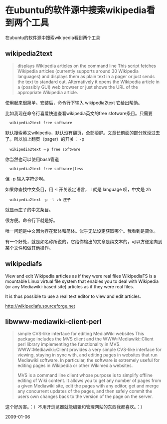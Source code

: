 # 在ubuntu的软件源中搜索wikipedia看到两个工具

在ubuntu的软件源中搜索wikipedia看到两个工具

## wikipedia2text

> displays Wikipedia articles on the command line
> This script fetches Wikipedia articles (currently supports around 30
> Wikipedia languages) and displays them as plain text in a pager or
> just sends the text to standard out. Alternatively it opens the
> Wikipedia article in a (possibly GUI) web browser or just shows the
> URL of the appropriate Wikipedia article.

使用起来很简单。安装后，命令行下输入 wikipedia2text 它给出帮助。

比如我现在命令行喜爱快速查看wikipedia英文的free sfotware条目。只需要

      wikipedia2text free software

默认搜索英文wikipedia，默认没有翻页，全部滚屏。文章长前面的部分就滚过去了。所以加上翻页（pager）的开关： -p

      wikipedia2text －p free software

你当然也可以使用bash管道

      wikipedia2text free software|less

但 -p 输入字符少啊。

如果你查找中文条目，用 -l 开关设定语言， l 就是 language 呗，中文是 zh

      wikipedia2text -p -l zh 庄子

就显示庄子的中文条目。

很方便。命令行下就是好。

唯一问题是中文因为存在繁体和简体。似乎无法设定获取哪个。我看到是简体。

有一个好处，就是如名称所说的，它给你输出的文章是纯文本的，可以方便定向到某个文件和做其他操作。

## wikipediafs
View and edit Wikipedia articles as if they were real files
WikipediaFS is a mountable Linux virtual file system that enables you
to deal with Wikipedia (or any Mediawiki-based site) articles as if
they were real files.

It is thus possible to use a real text editor to view and edit
articles.

http://wikipediafs.sourceforge.net

## libwww-mediawiki-client-perl

> simple CVS-like interface for editing MediaWiki websites
> This package includes the MVS client and the WWW::Mediawiki::Client perl
> library implementing the functionality in MVS. WWW::Mediawiki::Client provides
> a very simple CVS-like interface for viewing, staying in sync with, and
> editing pages in websites that run Mediawiki software. In particular, the
> software is extremely useful for editing pages in Wikipedia or other Wikimedia
> websites.
> 
> MVS is a command line client whose purpose is to simplify offline editing of
> Wiki content.  It allows you to get any number of pages from a given Mediawiki
> site, edit the pages with any editor, get and merge any concurrent updates of
> the pages, and then safely commit the users own changes back to the version of
> the page on the server.

这个好厉害。：）不用开浏览器就能编辑和管理网站的东西我都喜欢。：）


2009-01-06